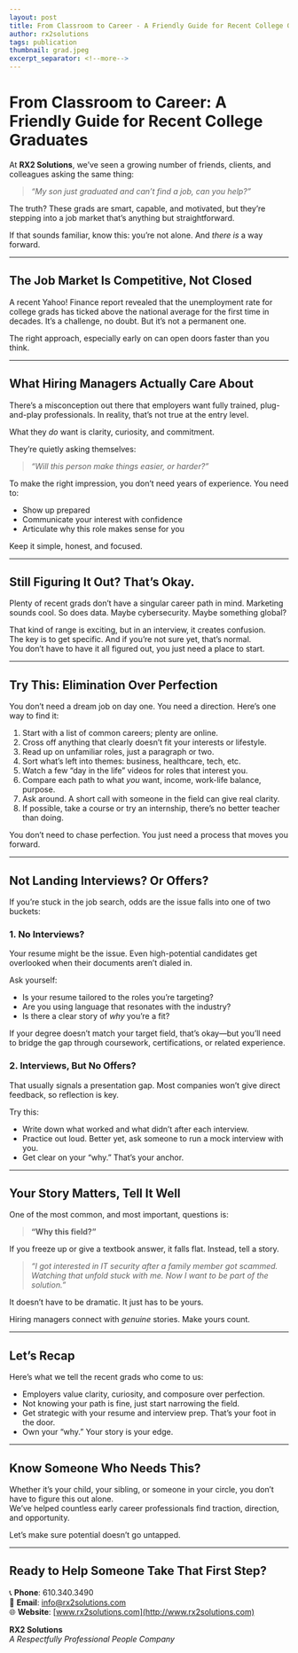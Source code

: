 ```yaml
---
layout: post
title: From Classroom to Career - A Friendly Guide for Recent College Graduates
author: rx2solutions
tags: publication
thumbnail: grad.jpeg
excerpt_separator: <!--more-->
---
```


# From Classroom to Career: A Friendly Guide for Recent College Graduates

At **RX2 Solutions**, we’ve seen a growing number of friends, clients, and colleagues asking the same thing:

> *“My son just graduated and can’t find a job, can you help?”* <!--more-->

The truth? These grads are smart, capable, and motivated, but they’re stepping into a job market that’s anything but straightforward.

If that sounds familiar, know this: you’re not alone. And *there is* a way forward.

---

## The Job Market Is Competitive, Not Closed

A recent Yahoo! Finance report revealed that the unemployment rate for college grads has ticked above the national average for the first time in decades. It’s a challenge, no doubt. But it’s not a permanent one.

The right approach, especially early on can open doors faster than you think.

---

## What Hiring Managers Actually Care About

There’s a misconception out there that employers want fully trained, plug-and-play professionals. In reality, that’s not true at the entry level.

What they *do* want is clarity, curiosity, and commitment.

They’re quietly asking themselves:  
> *“Will this person make things easier, or harder?”*

To make the right impression, you don’t need years of experience. You need to:

- Show up prepared  
- Communicate your interest with confidence  
- Articulate why this role makes sense for you  

Keep it simple, honest, and focused.

---

## Still Figuring It Out? That’s Okay.

Plenty of recent grads don’t have a singular career path in mind. Marketing sounds cool. So does data. Maybe cybersecurity. Maybe something global?

That kind of range is exciting, but in an interview, it creates confusion.  
The key is to get specific. And if you’re not sure yet, that’s normal.  
You don’t have to have it all figured out, you just need a place to start.

---

## Try This: Elimination Over Perfection

You don’t need a dream job on day one. You need a direction. Here’s one way to find it:

1. Start with a list of common careers; plenty are online.
2. Cross off anything that clearly doesn’t fit your interests or lifestyle.
3. Read up on unfamiliar roles, just a paragraph or two.
4. Sort what’s left into themes: business, healthcare, tech, etc.
5. Watch a few “day in the life” videos for roles that interest you.
6. Compare each path to what *you* want, income, work-life balance, purpose.
7. Ask around. A short call with someone in the field can give real clarity.
8. If possible, take a course or try an internship, there’s no better teacher than doing.

You don’t need to chase perfection. You just need a process that moves you forward.

---

## Not Landing Interviews? Or Offers?

If you’re stuck in the job search, odds are the issue falls into one of two buckets:

### 1. **No Interviews?**

Your resume might be the issue. Even high-potential candidates get overlooked when their documents aren’t dialed in.

Ask yourself:

- Is your resume tailored to the roles you’re targeting?  
- Are you using language that resonates with the industry?  
- Is there a clear story of *why* you’re a fit?  

If your degree doesn’t match your target field, that’s okay—but you’ll need to bridge the gap through coursework, certifications, or related experience.

### 2. **Interviews, But No Offers?**

That usually signals a presentation gap. Most companies won’t give direct feedback, so reflection is key.

Try this:

- Write down what worked and what didn’t after each interview.  
- Practice out loud. Better yet, ask someone to run a mock interview with you.  
- Get clear on your “why.” That’s your anchor.

---

## Your Story Matters, Tell It Well

One of the most common, and most important, questions is:

> **“Why this field?”**

If you freeze up or give a textbook answer, it falls flat. Instead, tell a story.

> *“I got interested in IT security after a family member got scammed. Watching that unfold stuck with me. Now I want to be part of the solution.”*

It doesn’t have to be dramatic. It just has to be yours.

Hiring managers connect with *genuine* stories. Make yours count.

---

## Let’s Recap

Here’s what we tell the recent grads who come to us:

- Employers value clarity, curiosity, and composure over perfection.  
- Not knowing your path is fine, just start narrowing the field.  
- Get strategic with your resume and interview prep. That’s your foot in the door.  
- Own your “why.” Your story is your edge.

---

## Know Someone Who Needs This?

Whether it’s your child, your sibling, or someone in your circle, you don’t have to figure this out alone.  
We’ve helped countless early career professionals find traction, direction, and opportunity.

Let’s make sure potential doesn’t go untapped.

---

## Ready to Help Someone Take That First Step?

📞 **Phone**: 610.340.3490  
📧 **Email**: [info@rx2solutions.com](mailto:info@rx2solutions.com)  
🌐 **Website**: [www.rx2solutions.com](http://www.rx2solutions.com)

**RX2 Solutions**  
*A Respectfully Professional People Company*
